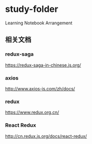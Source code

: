 # study-folder
Learning Notebook Arrangement

## 相关文档

### redux-saga
https://redux-saga-in-chinese.js.org/

### axios
http://www.axios-js.com/zh/docs/

### redux
https://www.redux.org.cn/

### React Redux
http://cn.redux.js.org/docs/react-redux/
